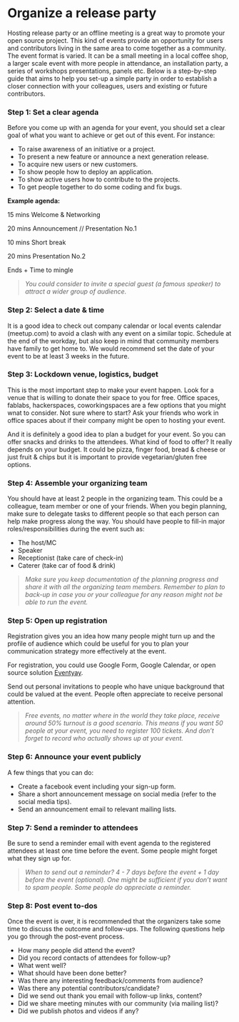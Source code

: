 # Organize a release party

Hosting release party or an offline meeting is a great way to promote your open source project. This kind of events provide an opportunity for users and contributors living in the same area to come together as a community. The event format is varied. It can be a small meeting in a local coffee shop, a larger scale event with more people in attendance, an installation party, a series of workshops presentations, panels etc. Below is a step-by-step guide that aims to help you set-up a simple party in order to establish a closer connection with your colleagues, users and existing or future contributors.

### Step 1: Set a clear agenda
Before you come up with an agenda for your event, you should set a clear goal of what you want to achieve or get out of this event. For instance:

* To raise awareness of an initiative or a project.
* To present a new feature or announce a next generation release.
* To acquire new users or new customers.
* To show people how to deploy an application.
* To show active users how to contribute to the projects.
* To get people together to do some coding and fix bugs.

**Example agenda:**

15 mins Welcome & Networking

20 mins Announcement // Presentation No.1

10 mins Short break

20 mins Presentation No.2

Ends + Time to mingle

> *You could consider to invite a special guest (a famous speaker) to attract a wider group of audience.*

### Step 2: Select a date & time
It is a good idea to check out company calendar or local events calendar (meetup.com) to avoid a clash with any event on a similar topic. Schedule at the end of the workday, but also keep in mind that community members have family to get home to. We would recommend set the date of your event to be at least 3 weeks in the future.

### Step 3: Lockdown venue, logistics, budget
This is the most important step to make your event happen. Look for a venue that is willing to donate their space to you for free. Office spaces, fablabs, hackerspaces, coworkingspaces are a few options that you might wnat to consider. Not sure where to start? Ask your friends who work in office spaces about if their company might be open to hosting your event.

And it is definitely a good idea to plan a budget for your event. So you can offer snacks and drinks to the attendees. What kind of food to offer? It really depends on your budget. It could be pizza, finger food, bread & cheese or just fruit & chips but it is important to provide vegetarian/gluten free options.

### Step 4: Assemble your organizing team
You should have at least 2 people in  the organizing team. This could be a colleague, team member or one of your friends. When you begin planning, make sure to delegate tasks to different people so that each person can help make progress along the way. You should have people to fill-in major roles/responsibilities during the event such as:
* The host/MC
* Speaker
* Receptionist (take care of check-in)
* Caterer (take car of food & drink)

>*Make sure you keep documentation of the planning progress and share it with all the organizing team members. Remember to plan to back-up in case you or your colleague for any reason might not be able to run the event.*

### Step 5: Open up registration
Registration gives you an idea how many people might turn up and the profile of audience which could be useful for you to plan your communication strategy more effectively at the event.

For registration, you could use Google Form, Google Calendar, or open source solution [Eventyay](https://eventyay.com/).

Send out personal invitations to people who have unique background that could be valued at the event. People often appreciate to receive personal attention.

>*Free events, no matter where in the world they take place, receive around 50% turnout is a good scenario. This means if you want 50 people at your event, you need to register 100 tickets. And don’t forget to record who actually shows up at your event.*

### Step 6: Announce your event publicly
A few things that you can do:

* Create a facebook event including your sign-up form.
* Share a short announcement message on social media (refer to the social media tips).
* Send an announcement email to relevant mailing lists.

### Step 7: Send a reminder to attendees
Be sure to send a reminder email with event agenda to the registered attendees at least one time before the event. Some people might forget what they sign up for.

>*When to send out a reminder?  4 - 7 days before the event + 1 day before the event (optional). One might be sufficient if you don’t want to spam people. Some people do appreciate a reminder.*

### Step 8: Post event to-dos
Once the event is over, it is recommended that the organizers take some time to discuss the outcome and follow-ups. The following questions help you go through the post-event process.

* How many people did attend the event?
* Did you record contacts of attendees for follow-up?
* What went well?
* What should have been done better?
* Was there any interesting feedback/comments from audience?
* Was there any potential contributors/candidate?
* Did we send out thank you email with follow-up links, content?
* Did we share meeting minutes with our community (via mailing list)?
* Did we publish photos and videos if any?



